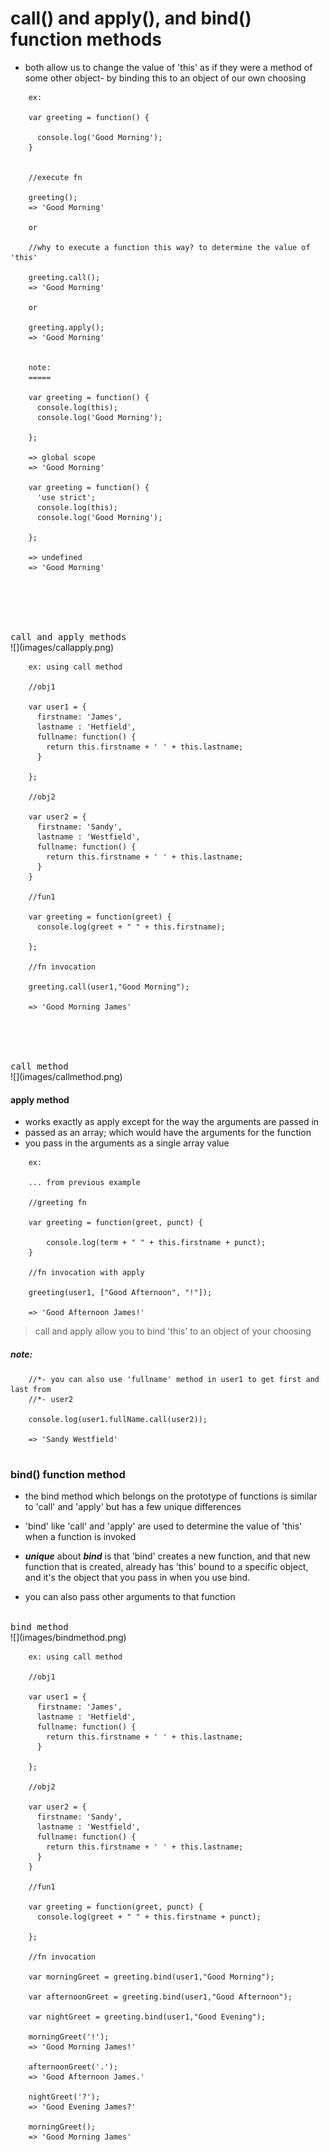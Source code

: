 # call() and apply(), and bind() function methods


- both allow us to change the value of 'this' as if they were a method of some other object- by binding this to an object of our own choosing

```
    ex:

    var greeting = function() {

      console.log('Good Morning');
    }
  

    //execute fn

    greeting();
    => 'Good Morning'

    or

    //why to execute a function this way? to determine the value of 'this'

    greeting.call();
    => 'Good Morning'

    or

    greeting.apply();
    => 'Good Morning'


    note:
    =====

    var greeting = function() {
      console.log(this);
      console.log('Good Morning');

    };

    => global scope
    => 'Good Morning'

    var greeting = function() {
      'use strict';
      console.log(this);
      console.log('Good Morning');

    };

    => undefined
    => 'Good Morning'





```

<br/>
<kbd>call and apply methods</kbd><br/>
   ![](images/callapply.png)
   <br/>


```
    ex: using call method

    //obj1

    var user1 = {
      firstname: 'James',
      lastname : 'Hetfield',
      fullname: function() {
        return this.firstname + ' ' + this.lastname;
      }

    };

    //obj2

    var user2 = {
      firstname: 'Sandy',
      lastname : 'Westfield',
      fullname: function() {
        return this.firstname + ' ' + this.lastname;
      }
    }

    //fun1

    var greeting = function(greet) {
      console.log(greet + " " + this.firstname);

    };

    //fn invocation

    greeting.call(user1,"Good Morning");

    => 'Good Morning James'




```

<br/>
<kbd>call method</kbd><br/>
![](images/callmethod.png)
<br/>



#### apply method

- works exactly as apply except for the way the arguments are passed in
- passed as an array; which would have the arguments for the function
- you pass in the arguments as a single array value

```
    ex:

    ... from previous example

    //greeting fn

    var greeting = function(greet, punct) {

        console.log(term + " " + this.firstname + punct);
    }

    //fn invocation with apply

    greeting(user1, ["Good Afternoon", "!"]);

    => 'Good Afternoon James!'

```



> call and apply allow you to bind 'this' to an object of your choosing


##### note:

```
    //*- you can also use 'fullname' method in user1 to get first and last from
    //*- user2

    console.log(user1.fullName.call(user2));

    => 'Sandy Westfield'


```



### bind() function method

- the bind method which belongs on the prototype of functions is similar to
  'call' and 'apply' but has a few unique differences

- 'bind' like 'call' and 'apply' are used to determine the value of 'this' when
  a function is invoked

- ***unique*** about ***bind*** is that 'bind' creates a new function, and that
  new function that is created, already has 'this' bound to a specific object,
  and it's the object that you pass in when you use bind.

- you can also pass other arguments to that function


<br/>
<kbd>bind method</kbd><br/>
![](images/bindmethod.png)
<br/>



```
    ex: using call method

    //obj1

    var user1 = {
      firstname: 'James',
      lastname : 'Hetfield',
      fullname: function() {
        return this.firstname + ' ' + this.lastname;
      }

    };

    //obj2

    var user2 = {
      firstname: 'Sandy',
      lastname : 'Westfield',
      fullname: function() {
        return this.firstname + ' ' + this.lastname;
      }
    }

    //fun1

    var greeting = function(greet, punct) {
      console.log(greet + " " + this.firstname + punct);

    };

    //fn invocation

    var morningGreet = greeting.bind(user1,"Good Morning");

    var afternoonGreet = greeting.bind(user1,"Good Afternoon");
   
    var nightGreet = greeting.bind(user1,"Good Evening");

    morningGreet('!');
    => 'Good Morning James!'

    afternoonGreet('.');
    => 'Good Afternoon James.'

    nightGreet('?');
    => 'Good Evening James?'

    morningGreet();
    => 'Good Morning James'

```





